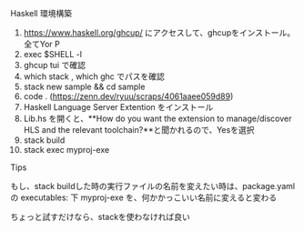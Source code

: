 Haskell 環境構築



1. https://www.haskell.org/ghcup/ にアクセスして、ghcupをインストール。
   全てYor P
2. exec  $SHELL -l
3. ghcup tui で確認
4. which stack , which ghc でパスを確認
5. stack new sample && cd sample
6. code .        (https://zenn.dev/ryuu/scraps/4061aaee059d89)
7. Haskell Language Server Extention をインストール
8. Lib.hs を開くと、**How do you want the extension to manage/discover HLS and the relevant toolchain?**と聞かれるので、Yesを選択
9. stack build
10. stack exec myproj-exe

Tips 

もし、stack buildした時の実行ファイルの名前を変えたい時は、package.yamlの executables: 下 myproj-exe を、何かかっこいい名前に変えると変わる



ちょっと試すだけなら、stackを使わなければ良い

 

